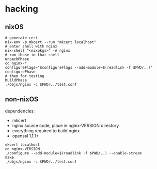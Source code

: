 # hacking

## nixOS

```
# generate cert
nix-env -p mkcert --run "mkcert localhost"
# enter shell with nginx
nix-shell "<nixpkgs>" -A nginx
# run those in that shell
unpackPhase
cd nginx-*
configureFlags="$configureFlags --add-module=$(readlink -f $PWD/..)"
configurePhase
# then for testing
buildPhase
./objs/nginx -c $PWD/../test.conf
```

## non-nixOS

dependencies:
- mkcert
- nginx source code, place in nginx-VERSION directory
- everything required to build nginx
- openssl 1.1.1+

```
mkcert localhost
cd nginx-VERSION
./configure --add-module=$(readlink -f $PWD/..) --enable-stream
make
./objs/nginx -c $PWD/../test.conf
```
